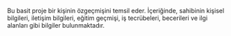 Bu basit proje bir kişinin özgeçmişini temsil eder. İçeriğinde, sahibinin kişisel bilgileri, iletişim bilgileri, eğitim geçmişi, iş tecrübeleri, becerileri ve ilgi alanları gibi bilgiler bulunmaktadır. 
